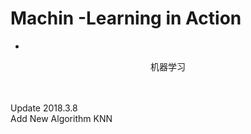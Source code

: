 # Machin -Learning in Action<br />
-
<p align="center">机器学习
</p>
<br />
<br />
Update 2018.3.8<br />
  Add New Algorithm KNN
  
